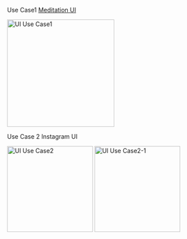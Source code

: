 
Use Case1 [Meditation UI](https://dribbble.com/shots/15822493-Meditation-Mobile-App#)

<img width="250" alt="UI Use Case1" src="https://github.com/user-attachments/assets/9a5a0aaf-2d4e-4f54-8976-b0452363c1e7">

Use Case 2 Instagram UI

<img width="200" alt="UI Use Case2" src="https://github.com/user-attachments/assets/351569f2-9840-4d07-b096-315460e2c3d1">
<img width="200" alt="UI Use Case2-1" src="https://github.com/user-attachments/assets/5ddaaff7-622e-4027-8c5c-937b7a4349aa">
